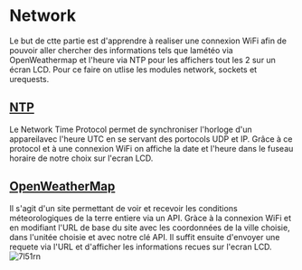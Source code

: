 # Network
Le but de ctte partie est d'apprendre à realiser une connexion WiFi afin de pouvoir aller chercher des informations tels que lamétéo via OpenWeathermap et l'heure via NTP pour les affichers tout les 2 sur un écran LCD. Pour ce faire on utlise les modules network, sockets et urequests.

## [NTP](NTP_OWM_WiFi.py)
Le Network Time Protocol permet de synchroniser l'horloge d'un appareilavec l'heure UTC en se servant des portocols UDP et IP. Grâce à ce protocol et à une connexion WiFi on affiche la date et l'heure dans le fuseau horaire de notre choix sur l'ecran LCD.

## [OpenWeatherMap](NTP_OWM_WiFi.py)
Il s'agit d'un site permettant de voir et recevoir les conditions méteorologiques de la terre entiere via un API. Gràce à la connexion WiFi et en modifiant l'URL de base du site avec les coordonnées de la ville choisie, dans l'unitée choisie et avec notre clé API. Il suffit ensuite d'envoyer une requete via l'URL et d'afficher les informations recues sur l'ecran LCD.
![7l51rn](https://github.com/hepl-halkin/smartcities/assets/125503055/33f1cb77-c33f-4aee-892a-0ede4eeb189d)
